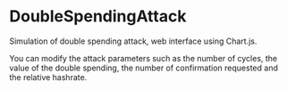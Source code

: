 # DoubleSpendingAttack
Simulation of double spending attack, web interface using Chart.js.

You can modify the attack parameters such as the number of cycles, 
the value of the double spending, the number of confirmation requested and the relative hashrate.
